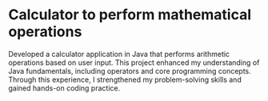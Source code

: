 # Calculator to perform mathematical operations
Developed a calculator application in Java that performs arithmetic operations based on user input. This project enhanced my understanding of Java fundamentals, including operators and core programming concepts. Through this experience, I strengthened my problem-solving skills and gained hands-on coding practice.
